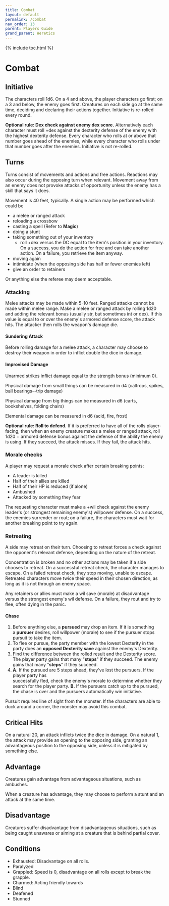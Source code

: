```yaml
---
title: Combat
layout: default
permalink: /combat
nav_order: 13
parent: Players Guide
grand_parent: Heretics
---
```


{% include toc.html %}

# Combat 

## Initiative 
The characters roll 1d6. On a 4 and above, the player characters go first; on a 3 and below, the enemy goes first. Creatures on each side go at the same time, deciding and declaring their actions together. Initiative is re-rolled every round. 

**Optional rule: Dex check against enemy dex score.** Alternatively each character must roll +dex against the dexterity defense of the enemy with the highest dexterity defense. Every character who rolls at or above that number goes ahead of the enemies, while every character who rolls under that number goes after the enemies. Initiative is not re-rolled. 

## Turns 
Turns consist of movements and actions and free actions. Reactions may also occur during the opposing turn when relevant. Movement away from an enemy does not provoke attacks of opportunity unless the enemy has a skill that says it does. 

Movement is 40 feet, typically. A single action may be performed which could be

- a melee or ranged attack
- reloading a crossbow 
- casting a spell (Refer to **Magic**)
- doing a stunt
- taking something out of your inventory
   - roll +dex versus the DC equal to the item's position in your inventory. On a success, you do the action for free and can take another action. On a failure, you retrieve the item anyway. 
- moving again
- intimidate (when the opposing side has half or fewer enemies left)
- give an order to retainers

Or anything else the referee may deem acceptable. 

### Attacking
Melee attacks may be made within 5-10 feet. Ranged attacks cannot be made within melee range. Make a melee or ranged attack by rolling 1d20 and adding the relevant bonus (usually str, but sometimes int or dex). If this value is equal to or over the enemy's armored defense score, the attack hits. The attacker then rolls the weapon's damage die. 

#### Sundering Attack 
Before rolling damage for a melee attack, a character may choose to destroy their weapon in order to inflict double the dice in damage. 

#### Improvised Damage
Unarmed strikes inflict damage equal to the strength bonus (minimum 0).

Physical damage from small things can be measured in d4 (caltrops, spikes, ball bearings--trip damage)

Physical damage from big things can be measured in d6 (carts, bookshelves, folding chairs)

Elemental damage can be measured in d6 (acid, fire, frost)

**Optional rule: Roll to defend.** If it is preferred to have all of the rolls player-facing, then when an enemy creature makes a melee or ranged attack, roll 1d20 + armored defense bonus against the defense of the ability the enemy is using. If they succeed, the attack misses. If they fail, the attack hits. 

### Morale checks
A player may request a morale check after certain breaking points: 

- A leader is killed 
- Half of their allies are killed 
- Half of their HP is reduced (if alone)
- Ambushed
- Attacked by something they fear

The requesting character must make a +wil check against the enemy leader's (or strongest remaining enemy's) willpower defense. On a success, the enemies surrender or rout; on a failure, the characters must wait for another breaking point to try again. 

### Retreating

A side may retreat on their turn. Choosing to retreat forces a check against the opponent's relevant defense, depending on the nature of the retreat. 

Concentration is broken and no other actions may be taken if a side chooses to retreat. On a successful retreat check, the character manages to escape. On a failed retreat check, they stop moving, unable to escape. Retreated characters move twice their speed in their chosen direction, as long as it is not through an enemy space. 

Any retainers or allies must make a wil save (morale) at disadvantage versus the strongest enemy's wil defense. On a failure, they rout and try to flee, often dying in the panic. 

#### Chase
1. Before anything else, a **pursued** may drop an item. If it is something a **pursuer** desires, roll willpower (morale) to see if the pursuer stops pursuit to take the item.
2. To flee or pursue, the party member with the lowest Dexterity in the party does an **opposed Dexterity save** against the enemy's Dexterity.
3. Find the difference between the rolled result and the Dexterity score. The player party gains that many "**steps**" if they succeed. The enemy gains that many "**steps**" if they succeed.
4. **A.** If the pursued are 5 steps ahead, they've lost the pursuers. If the player party has  
    successfully fled, check the enemy's morale to determine whether they search for the player party.  **B.** If the pursuers catch up to the pursued, the chase is over and the pursuers automatically win initiative.

Pursuit requires line of sight from the monster. If the characters are able to duck around a corner, the monster may avoid this combat. 

## Critical Hits
On a natural 20, an attack inflicts twice the dice in damage. On a natural 1, the attack may provide an opening to the opposing side, granting an advantageous position to the opposing side, unless it is mitigated by something else. 

## Advantage
Creatures gain advantage from advantageous situations, such as ambushes. 

When a creature has advantage, they may choose to perform a stunt and an attack at the same time. 

## Disadvantage 
Creatures suffer disadvantage from disadvantageous situations, such as being caught unawares or aiming at a creature that is behind partial cover. 

## Conditions
- Exhausted: Disadvantage on all rolls.
- Paralyzed
- Grappled: Speed is 0, disadvantage on all rolls except to break the grapple.
- Charmed: Acting friendly towards 
- Blind
- Deafened
- Stunned